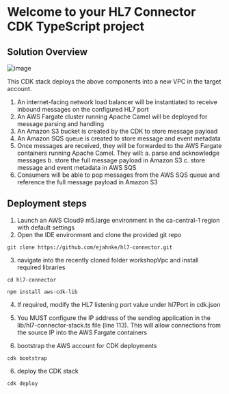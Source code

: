 # Welcome to your HL7 Connector CDK TypeScript project

## Solution Overview
![image](https://github.com/ejahnke/hl7-connector/assets/94935251/7710fd06-b72b-409c-acaa-b6f063601353)

This CDK stack deploys the above components into a new VPC in the target account.

1. An internet-facing network load balancer will be instantiated to receive inbound messages on the configured HL7 port
2. An AWS Fargate cluster running Apache Camel will be deployed for message parsing and handling
3. An Amazon S3 bucket is created by the CDK to store message payload
4. An Amazon SQS queue is created to store message and event metadata
5. Once messages are received, they will be forwarded to the AWS Fargate containers running Apache Camel. They will:
      a. parse and acknowledge messages
      b. store the full message payload in Amazon S3
      c. store message and event metadata in AWS SQS
6. Consumers will be able to pop messages from the AWS SQS queue and reference the full message payload in Amazon S3

## Deployment steps

1. Launch an AWS Cloud9 m5.large environment in the ca-central-1 region with default settings
2. Open the IDE environment and clone the provided git repo
```
git clone https://github.com/ejahnke/hl7-connector.git
```
3. navigate into the recently cloned folder workshopVpc and install required libraries
```
cd hl7-connector
```
```
npm install aws-cdk-lib
```
4. If required, modify the HL7 listening port value under hl7Port in cdk.json
5. You MUST configure the IP address of the sending application in the lib/hl7-connector-stack.ts file (line 113). This will allow connections from the source IP into the AWS Fargate containers
   
6. bootstrap the AWS account for CDK deployments
```
cdk bootstrap
```
6. deploy the CDK stack
```
cdk deploy
```
